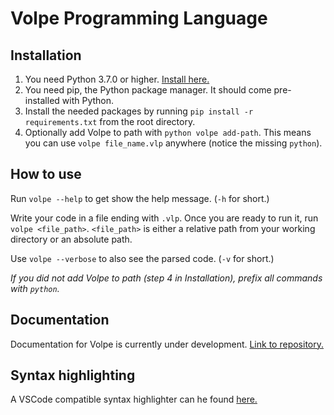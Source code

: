 # Volpe Programming Language

## Installation

1. You need Python 3.7.0 or higher. [Install here.](https://www.python.org/downloads/)
2. You need pip, the Python package manager. It should come pre-installed with Python.
3. Install the needed packages by running `pip install -r requirements.txt` from the root directory.
4. Optionally add Volpe to path with `python volpe add-path`. This means you can use `volpe file_name.vlp`
anywhere (notice the missing `python`).

## How to use

Run `volpe --help` to get show the help message. (`-h` for short.)

Write your code in a file ending with `.vlp`. Once you are ready to run it, run `volpe <file_path>`.
`<file_path>` is either a relative path from your working directory or an absolute path.

Use `volpe --verbose` to also see the parsed code. (`-v` for short.)

*If you did not add Volpe to path (step 4 in Installation), prefix all commands with `python`.*

## Documentation

Documentation for Volpe is currently under development. [Link to repository.](https://github.com/ViliamVadocz/Volpe-docs)

## Syntax highlighting

A VSCode compatible syntax highlighter can he found [here.](https://github.com/TheBlocks/VolpeSyntax)
